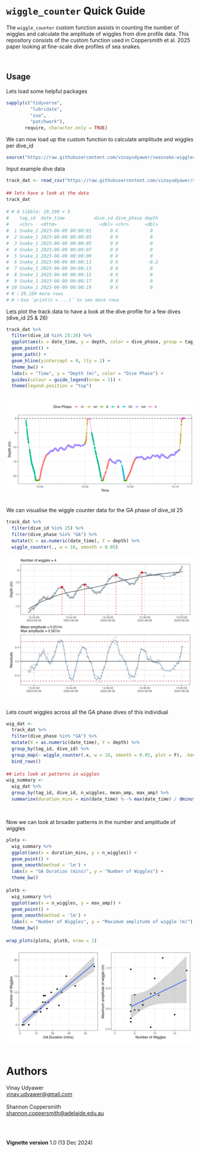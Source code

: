 
`wiggle_counter` Quick Guide
===================================

The `wiggle_counter` custom function assists in counting the number of wiggles and calculate the amplitude of wiggles from dive profile data.
This repository consists of the custom function used in Coppersmith et al. 2025 paper looking at fine-scale dive profiles of sea snakes.

<br>


Usage
--------------

Lets load some helpful packages

```r
sapply(c("tidyverse",
         "lubridate",
         "zoo",
         "patchwork"),
       require, character.only = TRUE)

```


We can now load up the custom function to calculate amplitude and wiggles per dive_id

```r
source("https://raw.githubusercontent.com/vinayudyawer/seasnake-wigglecounter/refs/heads/main/wiggle_counter.R")
```


Input example dive data

```r
track_dat <- read_csv("https://raw.githubusercontent.com/vinayudyawer/seasnake-wigglecounter/refs/heads/main/example_dive_data.csv")

## lets have a look at the data
track_dat

# # A tibble: 29,199 × 5
#    tag_id  date_time           dive_id dive_phase depth
#    <chr>   <dttm>                <dbl> <chr>      <dbl>
#  1 Snake_1 2023-06-09 00:00:01       0 X            0  
#  2 Snake_1 2023-06-09 00:00:03       0 X            0  
#  3 Snake_1 2023-06-09 00:00:05       0 X            0  
#  4 Snake_1 2023-06-09 00:00:07       0 X            0  
#  5 Snake_1 2023-06-09 00:00:09       0 X            0  
#  6 Snake_1 2023-06-09 00:00:11       0 X           -0.2
#  7 Snake_1 2023-06-09 00:00:13       0 X            0  
#  8 Snake_1 2023-06-09 00:00:15       0 X            0  
#  9 Snake_1 2023-06-09 00:00:17       0 X            0  
# 10 Snake_1 2023-06-09 00:00:19       0 X            0  
# # ℹ 29,189 more rows
# # ℹ Use `print(n = ...)` to see more rows

```


Lets plot the track data to have a look at the dive profile for a few dives (dive_id 25 & 26)

```r
track_dat %>% 
  filter(dive_id %in% 25:26) %>% 
  ggplot(aes(x = date_time, y = depth, color = dive_phase, group = tag_id)) +
  geom_point() +
  geom_path() +
  geom_hline(yintercept = 0, lty = 2) +
  theme_bw() +
  labs(x = "Time", y = "Depth (m)", color = "Dive Phase") +
  guides(colour = guide_legend(nrow = 1)) +
  theme(legend.position = "top")
  
```
<img src="images/Fig1.png"/>

<br>
<br>

We can visualise the wiggle counter data for the GA phase of dive_id 25

```r
track_dat %>%
  filter(dive_id %in% 25) %>%
  filter(dive_phase %in% "GA") %>%
  mutate(X = as.numeric(date_time), Y = depth) %>%
  wiggle_counter(., w = 16, smooth = 0.05)
```

<img src="images/Fig2.png"/>

<br>
<br>

Lets count wiggles across all the GA phase dives of this individual

```r
wig_dat <-
  track_dat %>% 
  filter(dive_phase %in% "GA") %>% 
  mutate(X = as.numeric(date_time), Y = depth) %>% 
  group_by(tag_id, dive_id) %>% 
  group_map(~ wiggle_counter(.x, w = 16, smooth = 0.05, plot = F), .keep = T) %>% 
  bind_rows()

## Lets look at patterns in wiggles 
wig_summary <-
  wig_dat %>% 
  group_by(tag_id, dive_id, n_wiggles, mean_amp, max_amp) %>% 
  summarise(duration_mins = min(date_time) %--% max(date_time) / dminutes(1))
```

<br>

Now we can look at broader patterns in the number and amplitude of wiggles

```r
plota <-
  wig_summary %>% 
  ggplot(aes(x = duration_mins, y = n_wiggles)) +
  geom_point() +
  geom_smooth(method = 'lm') +
  labs(x = "GA Duration (mins)", y = "Number of Wiggles") +
  theme_bw()

plotb <-
  wig_summary %>% 
  ggplot(aes(x = n_wiggles, y = max_amp)) +
  geom_point() +
  geom_smooth(method = 'lm') +
  labs(x = "Number of Wiggles", y = "Maximum amplitude of wiggle (m)") +
  theme_bw()

wrap_plots(plota, plotb, nrow = 1)

```

<img src="images/Fig3.png"/>


<br>
<br>

# Authors

Vinay Udyawer <br> <vinay.udyawer@gmail.com> <br><br>
Shannon Coppersmith <br> <shannon.coppersmith@adelaide.edu.au>

<br><br>

**Vignette version**
1.0 (13 Dec 2024)